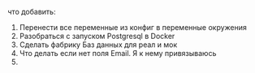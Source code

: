 что добавить:

1. Перенести все переменные из конфиг в переменные окружения
2. Разобраться с запуском Postgresql в Docker
3. Сделать фабрику Баз данных для реал и мок
4. Что делать если нет поля Email. Я к нему привязываюсь
5. 